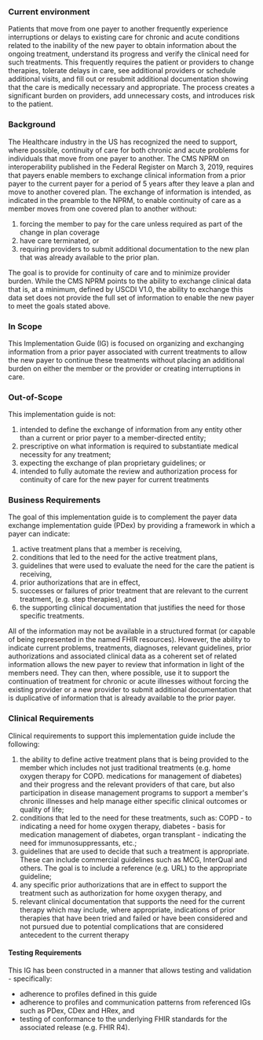### Current environment
Patients that move from one payer to another frequently experience interruptions or delays to existing care for chronic and acute conditions related to the inability of the new payer to obtain information about the ongoing treatment, understand its progress and verify the clinical need for such treatments.  This frequently requires the patient or providers to change therapies, tolerate delays in care, see additional providers or schedule additional visits, and fill out or resubmit additional documentation showing that the care is medically necessary and appropriate. The process creates a significant burden on providers, add unnecessary costs, and introduces risk to the patient.

### Background
The Healthcare industry in the US has recognized the need to support, where possible, continuity of care for both chronic and acute problems for individuals that move from one payer to another. The CMS NPRM on interoperability published in the Federal Register on March 3, 2019, requires that payers enable members to exchange clinical information from a prior payer to the current payer for a period of 5 years after they leave a plan and move to another covered plan. The exchange of information is intended, as indicated in the preamble to the NPRM, to enable continuity of care as a member moves from one covered plan to another without:
1. forcing the member to pay for the care unless required as part of the change in plan coverage
2. have care terminated,  or
3. requiring providers to submit additional documentation to the new plan that was already available to the prior plan.

The goal is to provide for continuity of care and to minimize provider burden.  While the CMS NPRM points to the ability to exchange clinical data that is, at a minimum, defined by USCDI V1.0, the ability to exchange this data set does not provide the full set of information to enable the new payer to meet the goals stated above.

### In Scope
This Implementation Guide (IG) is focused on organizing and exchanging information from a prior payer associated with current treatments to allow the new payer to continue these treatments without placing an additional burden on either the member or the provider or creating interruptions in care.

### Out-of-Scope
This implementation guide is not:

1. intended to define the exchange of information from any entity other than a current or prior payer to a member-directed entity;
2. prescriptive on what information is required to substantiate medical necessity for any treatment;
3. expecting the exchange of plan proprietary guidelines; or
4. intended to fully automate the review and authorization process for continuity of care for the new payer for current treatments

### Business Requirements
The goal of this implementation guide is to complement the payer data exchange implementation guide (PDex) by providing a framework in which a payer can indicate:

1. active treatment plans that a member is receiving,
2. conditions that led to the need for the active treatment plans,
3. guidelines that were used to evaluate the need for the care the patient is receiving,
4. prior authorizations that are in effect,
5. successes or failures of prior treatment that are relevant to the current treatment, (e.g. step therapies), and
6. the supporting clinical documentation that justifies the need for those specific treatments.

All of the information may not be available in a structured format (or capable of being represented in the named FHIR resources).  However, the ability to indicate current problems, treatments, diagnoses, relevant guidelines, prior authorizations and associated clinical data as a coherent set of related information allows the new payer to review that information in light of the members need.  They can then, where possible, use it to support the continuation of treatment for chronic or acute illnesses without forcing the existing provider or a new provider to submit additional documentation that is duplicative of information that is already available to the prior payer.

### Clinical Requirements
Clinical requirements to support this implementation guide include the following:

1.  the ability to define active treatment plans that is being provided to the member which includes not just traditional treatments (e.g. home oxygen therapy for COPD. medications for management of diabetes) and their progress and the relevant providers of that care, but also participation in disease management programs to support a member's chronic illnesses and help manage either specific clinical outcomes or quality of life;
2.  conditions that led to the need for these treatments, such as: COPD - to indicating a need for home oxygen therapy, diabetes - basis for medication management of diabetes, organ transplant - indicating the need for immunosuppressants, etc.;
3.  guidelines that are used to decide that such a treatment is appropriate.  These can include commercial guidelines such as MCG, InterQual and others.   The goal is to include a reference (e.g. URL) to the appropriate guideline;
4.	any specific prior authorizations that are in effect to support the treatment such as authorization for home oxygen therapy, and
5.	relevant clinical documentation that supports the need for the current therapy which may include, where appropriate, indications of prior therapies that have been tried and failed or have been considered and not pursued due to potential complications that are considered antecedent to the current therapy

#### Testing Requirements
This IG has been constructed in a manner that allows testing and validation - specifically:
* adherence to profiles defined in this guide
* adherence to profiles and communication patterns from referenced IGs such as PDex, CDex and HRex, and
* testing of conformance to the underlying FHIR standards for the associated release (e.g. FHIR R4).

<!--### Use Cases
1. Home oxygen therapy for COPD
    1.	Treatment for chronic illness
    2.	Need diagnosis and possibly O2 Sat
2. Insulin treatment for Diabetes (step therapy)
    1.	Treatment for chronic illness
    2.	Need diagnosis and A1C
    3.	Need prior treatments that failed
3. Disease management program – for diabetes
    1.	Treatment for chronic illness
    2.	Foot care
    3.	Glaucoma
4. Home health physical therapy
    1.	Therapy treatment in the home
    2.	Number of sessions
    3.	Number completed as of leaving the plan -->
